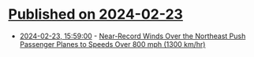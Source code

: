 # [Published on 2024-02-23](index.md)

* [2024-02-23, 15:59:00](https://soylentnews.org/article.pl?sid=24/02/22/1255240&from=rss) - [Near-Record Winds Over the Northeast Push Passenger Planes to Speeds Over 800 mph (1300 km/hr)](https://soylentnews.org/article.pl?sid=24/02/22/1255240&from=rss)
